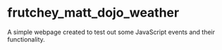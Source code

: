 # frutchey_matt_dojo_weather
A simple webpage created to test out some JavaScript events and their functionality.
